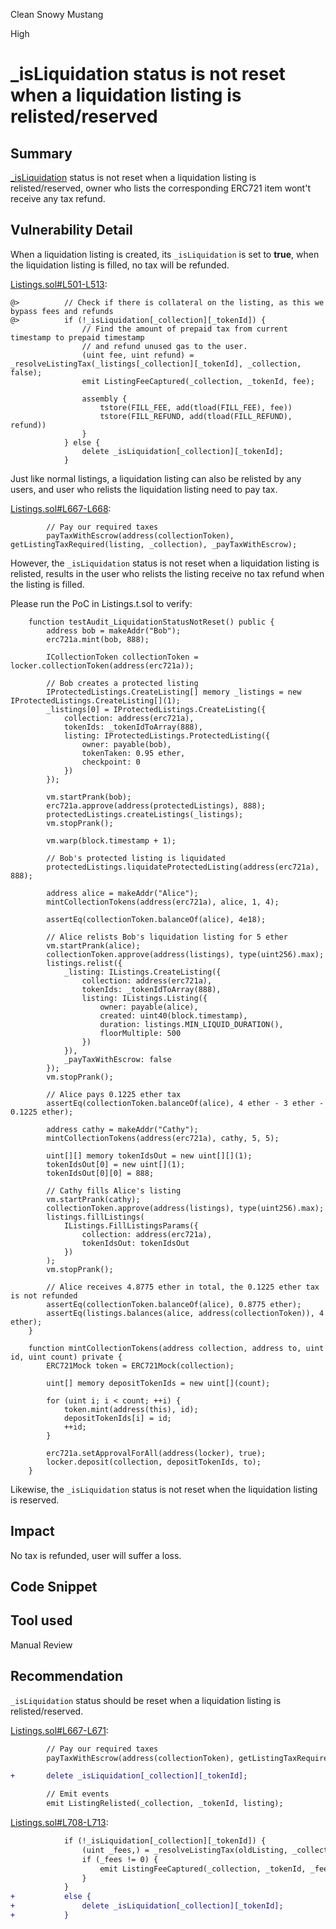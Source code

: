 Clean Snowy Mustang

High

# _isLiquidation status is not reset when a liquidation listing is relisted/reserved

## Summary
[_isLiquidation](https://github.com/sherlock-audit/2024-08-flayer/blob/main/flayer/src/contracts/Listings.sol#L76) status is not reset when a liquidation listing is relisted/reserved, owner who lists the corresponding ERC721 item wont't receive any tax refund.

## Vulnerability Detail

When a liquidation listing is created, its `_isLiquidation` is set to **true**, when the liquidation listing is filled, no tax will be refunded.

[Listings.sol#L501-L513](https://github.com/sherlock-audit/2024-08-flayer/blob/main/flayer/src/contracts/Listings.sol#L500-L513):
```solidity
@>          // Check if there is collateral on the listing, as this we bypass fees and refunds
@>          if (!_isLiquidation[_collection][_tokenId]) {
                // Find the amount of prepaid tax from current timestamp to prepaid timestamp
                // and refund unused gas to the user.
                (uint fee, uint refund) = _resolveListingTax(_listings[_collection][_tokenId], _collection, false);
                emit ListingFeeCaptured(_collection, _tokenId, fee);

                assembly {
                    tstore(FILL_FEE, add(tload(FILL_FEE), fee))
                    tstore(FILL_REFUND, add(tload(FILL_REFUND), refund))
                }
            } else {
                delete _isLiquidation[_collection][_tokenId];
            }
```

Just like normal listings, a liquidation listing can also be relisted by any users, and user who relists the liquidation listing need to pay tax.

[Listings.sol#L667-L668](https://github.com/sherlock-audit/2024-08-flayer/blob/main/flayer/src/contracts/Listings.sol#L667-L668):
```solidity
        // Pay our required taxes
        payTaxWithEscrow(address(collectionToken), getListingTaxRequired(listing, _collection), _payTaxWithEscrow);
```

However, the `_isLiquidation` status is not reset when a liquidation listing is relisted, results in the user who relists the listing receive no tax refund when the listing is filled.

Please run the PoC in Listings.t.sol to verify:
```solidity
    function testAudit_LiquidationStatusNotReset() public {
        address bob = makeAddr("Bob");
        erc721a.mint(bob, 888);

        ICollectionToken collectionToken = locker.collectionToken(address(erc721a));

        // Bob creates a protected listing
        IProtectedListings.CreateListing[] memory _listings = new IProtectedListings.CreateListing[](1);
        _listings[0] = IProtectedListings.CreateListing({
            collection: address(erc721a),
            tokenIds: _tokenIdToArray(888),
            listing: IProtectedListings.ProtectedListing({
                owner: payable(bob),
                tokenTaken: 0.95 ether,
                checkpoint: 0
            })
        });

        vm.startPrank(bob);
        erc721a.approve(address(protectedListings), 888);
        protectedListings.createListings(_listings);
        vm.stopPrank();

        vm.warp(block.timestamp + 1);
        
        // Bob's protected listing is liquidated
        protectedListings.liquidateProtectedListing(address(erc721a), 888);

        address alice = makeAddr("Alice");
        mintCollectionTokens(address(erc721a), alice, 1, 4);

        assertEq(collectionToken.balanceOf(alice), 4e18);

        // Alice relists Bob's liquidation listing for 5 ether
        vm.startPrank(alice);
        collectionToken.approve(address(listings), type(uint256).max);
        listings.relist({
            _listing: IListings.CreateListing({
                collection: address(erc721a),
                tokenIds: _tokenIdToArray(888),
                listing: IListings.Listing({
                    owner: payable(alice),
                    created: uint40(block.timestamp),
                    duration: listings.MIN_LIQUID_DURATION(),
                    floorMultiple: 500
                })
            }),
            _payTaxWithEscrow: false
        });
        vm.stopPrank();

        // Alice pays 0.1225 ether tax
        assertEq(collectionToken.balanceOf(alice), 4 ether - 3 ether - 0.1225 ether);

        address cathy = makeAddr("Cathy");
        mintCollectionTokens(address(erc721a), cathy, 5, 5);

        uint[][] memory tokenIdsOut = new uint[][](1);
        tokenIdsOut[0] = new uint[](1);
        tokenIdsOut[0][0] = 888;

        // Cathy fills Alice's listing
        vm.startPrank(cathy);
        collectionToken.approve(address(listings), type(uint256).max);
        listings.fillListings(
            IListings.FillListingsParams({
                collection: address(erc721a),
                tokenIdsOut: tokenIdsOut
            })
        );
        vm.stopPrank();

        // Alice receives 4.8775 ether in total, the 0.1225 ether tax is not refunded
        assertEq(collectionToken.balanceOf(alice), 0.8775 ether);
        assertEq(listings.balances(alice, address(collectionToken)), 4 ether);
    }

    function mintCollectionTokens(address collection, address to, uint id, uint count) private {
        ERC721Mock token = ERC721Mock(collection);

        uint[] memory depositTokenIds = new uint[](count);

        for (uint i; i < count; ++i) {
            token.mint(address(this), id);
            depositTokenIds[i] = id;
            ++id;
        }

        erc721a.setApprovalForAll(address(locker), true);
        locker.deposit(collection, depositTokenIds, to);
    }
```

Likewise, the `_isLiquidation` status is not reset when the liquidation listing is reserved.

## Impact

No tax is refunded, user will suffer a loss.

## Code Snippet

## Tool used

Manual Review

## Recommendation

`_isLiquidation` status should be reset when a liquidation listing is relisted/reserved.

[Listings.sol#L667-L671](https://github.com/sherlock-audit/2024-08-flayer/blob/main/flayer/src/contracts/Listings.sol#L667-L671):
```diff
        // Pay our required taxes
        payTaxWithEscrow(address(collectionToken), getListingTaxRequired(listing, _collection), _payTaxWithEscrow);

+       delete _isLiquidation[_collection][_tokenId];

        // Emit events
        emit ListingRelisted(_collection, _tokenId, listing);
```

[Listings.sol#L708-L713](https://github.com/sherlock-audit/2024-08-flayer/blob/main/flayer/src/contracts/Listings.sol#L708-L713):
```diff
            if (!_isLiquidation[_collection][_tokenId]) {
                (uint _fees,) = _resolveListingTax(oldListing, _collection, true);
                if (_fees != 0) {
                    emit ListingFeeCaptured(_collection, _tokenId, _fees);
                }
            }
+           else {
+               delete _isLiquidation[_collection][_tokenId];
+           }
```